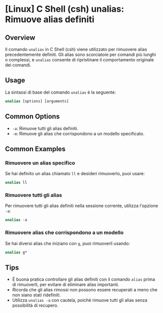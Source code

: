 # [Linux] C Shell (csh) unalias: Rimuove alias definiti

## Overview
Il comando `unalias` in C Shell (csh) viene utilizzato per rimuovere alias precedentemente definiti. Gli alias sono scorciatoie per comandi più lunghi o complessi, e `unalias` consente di ripristinare il comportamento originale dei comandi.

## Usage
La sintassi di base del comando `unalias` è la seguente:

```csh
unalias [options] [arguments]
```

## Common Options
- `-a`: Rimuove tutti gli alias definiti.
- `-m`: Rimuove gli alias che corrispondono a un modello specificato.

## Common Examples

### Rimuovere un alias specifico
Se hai definito un alias chiamato `ll` e desideri rimuoverlo, puoi usare:

```csh
unalias ll
```

### Rimuovere tutti gli alias
Per rimuovere tutti gli alias definiti nella sessione corrente, utilizza l'opzione `-a`:

```csh
unalias -a
```

### Rimuovere alias che corrispondono a un modello
Se hai diversi alias che iniziano con `g`, puoi rimuoverli usando:

```csh
unalias g*
```

## Tips
- È buona pratica controllare gli alias definiti con il comando `alias` prima di rimuoverli, per evitare di eliminare alias importanti.
- Ricorda che gli alias rimossi non possono essere recuperati a meno che non siano stati ridefiniti.
- Utilizza `unalias -a` con cautela, poiché rimuove tutti gli alias senza possibilità di recupero.